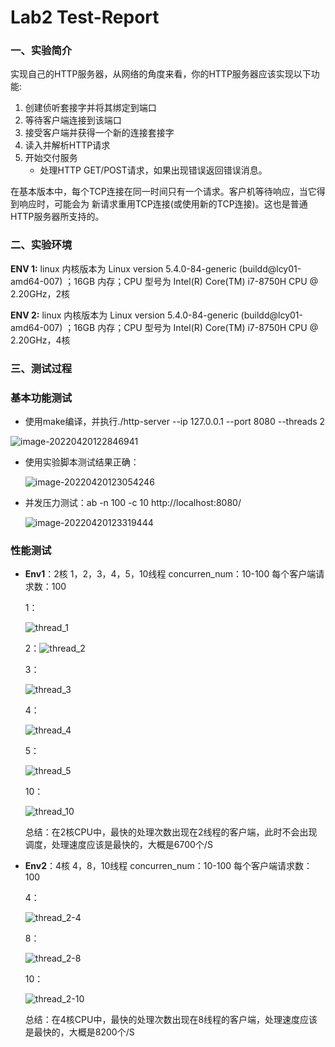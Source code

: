 # Lab2 Test-Report

### 一、实验简介

实现自己的HTTP服务器，从网络的角度来看，你的HTTP服务器应该实现以下功能:

1. 创建侦听套接字并将其绑定到端口
2. 等待客户端连接到该端口
3. 接受客户端并获得一个新的连接套接字
4. 读入并解析HTTP请求
5. 开始交付服务
   - 处理HTTP GET/POST请求，如果出现错误返回错误消息。

在基本版本中，每个TCP连接在同一时间只有一个请求。客户机等待响应，当它得到响应时，可能会为 新请求重用TCP连接(或使用新的TCP连接)。这也是普通HTTP服务器所支持的。

### 二、实验环境

**ENV 1:** linux 内核版本为 Linux version 5.4.0-84-generic (buildd@lcy01-amd64-007) ；16GB 内存；CPU 型号为 Intel(R) Core(TM) i7-8750H CPU @ 2.20GHz，2核

**ENV 2:** linux 内核版本为 Linux version 5.4.0-84-generic (buildd@lcy01-amd64-007) ；16GB 内存；CPU 型号为 Intel(R) Core(TM) i7-8750H CPU @ 2.20GHz，4核

### 三、测试过程

### 基本功能测试

- 使用make编译，并执行./http-server --ip 127.0.0.1 --port 8080 --threads 2

![image-20220420122846941](https://s2.loli.net/2022/04/20/uTStbmPvKR4e6j2.png)

- 使用实验脚本测试结果正确：

  ![image-20220420123054246](https://s2.loli.net/2022/04/20/bUlr1acSKfYJsen.png)

- 并发压力测试：ab -n 100 -c 10 http://localhost:8080/

  ![image-20220420123319444](https://s2.loli.net/2022/04/20/3PRHkLZMXrESgjp.png)

### 性能测试

- **Env1**：2核 1，2，3，4，5，10线程 concurren_num：10-100 每个客户端请求数：100

  1：

  ![thread_1](https://s2.loli.net/2022/04/20/tw6EURMzfB8jNeP.png)

  2：![thread_2](https://s2.loli.net/2022/04/20/qNVMpbfOWtCUmy9.png)

  3：

  ![thread_3](https://s2.loli.net/2022/04/20/ZkJrpEKvBW3N9SD.png)

  

  4：

  ![thread_4](https://s2.loli.net/2022/04/20/dlek92MUSsJWLE7.png)

  5：

  ![thread_5](https://s2.loli.net/2022/04/20/nKSYfxr2JV3j6pG.png)

  10：

  ![thread_10](https://s2.loli.net/2022/04/20/PlLBFGohCy9nejk.png)

  总结：在2核CPU中，最快的处理次数出现在2线程的客户端，此时不会出现调度，处理速度应该是最快的，大概是6700个/S

- **Env2**：4核 4，8，10线程 concurren_num：10-100 每个客户端请求数：100

  4：

  ![thread_2-4](https://s2.loli.net/2022/04/20/RZrefAMDaF4qHch.png)

  8：

  ![thread_2-8](https://s2.loli.net/2022/04/20/XcOzkhEKCVjt2oF.png)

  

  10：

  ![thread_2-10](https://s2.loli.net/2022/04/20/pzZQYt43cT1mF75.png)

  总结：在4核CPU中，最快的处理次数出现在8线程的客户端，处理速度应该是最快的，大概是8200个/S

  